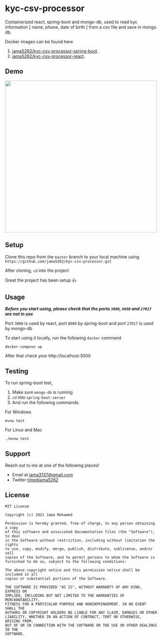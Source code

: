 # kyc-csv-processor

Containerized react, spring-boot and mongo-db, used to read kyc information [ name, phone, date of birth ] from a csv file and save in mongo db.

Docker images can be found here

1. [jama5262/kyc-csv-processor-spring-boot](https://hub.docker.com/repository/docker/jama5262/kyc-csv-processor-react).
2. [jama5262/kyc-csv-processor-react](https://hub.docker.com/repository/docker/jama5262/kyc-csv-processor-spring-boot).

## Demo

<img src="https://github.com/jama5262/kyc-csv-processor/blob/master/art/image.gif" height="500px">

## Setup

Clone this repo from the `master` branch to your local machine using `https://github.com/jama5262/kyc-csv-processor.git`

After cloning, `cd` into the project

Great the project has been setup 👍

## Usage

_**Before you start using, please check that the ports `3000`, `8080` and `27017` are not in use**_

Port `3000` is used by react, port `8080` by spring-boot and port `27017` is used by mongo-db

To start using it locally, run the following `docker` command
```
docker-compose up
```

After that check your http://localhost:3000

## Testing

To run spring-boot test, 

1. Make sure `mongo-db` is running
2. `cd` into `spring-boot-server` 
3. And run the following commands.

For Windows
```
mvnw test
```

For Linux and Mac
```
./mvnw test
```

## Support

Reach out to me at one of the following places!

- Email at jama3137@gmail.com
- Twitter [timedjama5262](https://twitter.com/timedjama5262)

## License

```
MIT License

Copyright (c) 2021 Jama Mohamed

Permission is hereby granted, free of charge, to any person obtaining a copy
of this software and associated documentation files (the "Software"), to deal
in the Software without restriction, including without limitation the rights
to use, copy, modify, merge, publish, distribute, sublicense, and/or sell
copies of the Software, and to permit persons to whom the Software is
furnished to do so, subject to the following conditions:

The above copyright notice and this permission notice shall be included in all
copies or substantial portions of the Software.

THE SOFTWARE IS PROVIDED "AS IS", WITHOUT WARRANTY OF ANY KIND, EXPRESS OR
IMPLIED, INCLUDING BUT NOT LIMITED TO THE WARRANTIES OF MERCHANTABILITY,
FITNESS FOR A PARTICULAR PURPOSE AND NONINFRINGEMENT. IN NO EVENT SHALL THE
AUTHORS OR COPYRIGHT HOLDERS BE LIABLE FOR ANY CLAIM, DAMAGES OR OTHER
LIABILITY, WHETHER IN AN ACTION OF CONTRACT, TORT OR OTHERWISE, ARISING FROM,
OUT OF OR IN CONNECTION WITH THE SOFTWARE OR THE USE OR OTHER DEALINGS IN THE
SOFTWARE.
```
